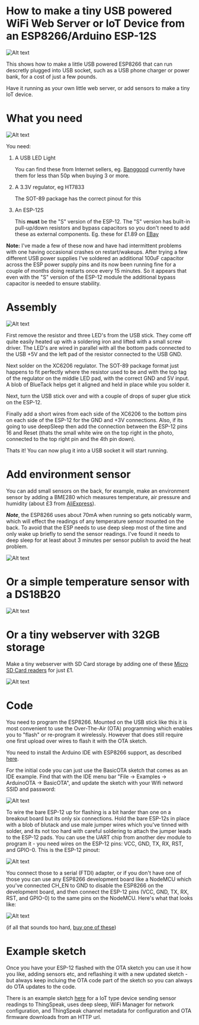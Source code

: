 # How to make a tiny USB powered WiFi Web Server or IoT Device from an ESP8266/Arduino ESP-12S

![Alt text](/doc/Running1.jpg?raw=true "Tiny USB powered ESP-12S")

This shows how to make a little USB powered ESP8266 that can run descretly plugged into USB socket, such as a USB phone charger or power bank, for a cost of just a few pounds.

Have it running as your own little web server, or add sensors to make a tiny IoT device.  

# What you need

![Alt text](/doc/IMAG0607a.jpg?raw=true "Parts")

You need:

1. A USB LED Light

   You can find these from Internet sellers, eg. [Banggood](http://www.banggood.com/0_2W-WhiteWarm-White-Mini-USB-Mobile-Power-Camping-LED-Light-Lamp-p-969441.html) currently have them for less than 50p when buying 3 or more.

2. A 3.3V regulator, eg HT7833

   The SOT-89 package has the correct pinout for this
   
3. An ESP-12S

   This **must** be the "S" version of the ESP-12. The "S" version has built-in pull-up/down resistors and bypass capacitors so you don't need to add these as external components. Eg. these for £1.89 on [EBay](http://www.ebay.co.uk/itm/New-ESP8266-ESP-12S-Serial-Wireless-WIFI-Transceiver-Sender-Receiver-LWIP-AP-STA-/291971729155)

**Note:** I've made a few of these now and have had intermittent problems with one having occasional crashes on restart/wakeups. After trying a few different USB power supplies I've soldered an additional 100uF capacitor across the ESP power supply pins and its now been running fine for a couple of months doing restarts once every 15 minutes. So it appears that even with the "S" version of the ESP-12 module the additional bypass capacitor is needed to ensure stability. 

# Assembly

![Alt text](/doc/Assembly.jpg?raw=true "Assembly")

First remove the resistor and three LED's from the USB stick. They come off quite easily heated up with a soldering iron and lifted with a small screw driver. The LED's are wired in parallel with all the bottom pads connected to the USB +5V and the left pad of the resistor connected to the USB GND.

Next solder on the XC6206 regulator. The SOT-89 package format just happens to fit perfectly where the resistor used to be and with the top tag of the regulator on the middle LED pad, with the correct GND and 5V input. A blob of BlueTack helps get it aligned and held in place while you solder it. 

Next, turn the USB stick over and with a couple of drops of super glue stick on the ESP-12.

Finally add a short wires from each side of the XC6206 to the bottom pins on each side of the ESP-12 for the GND and +3V connections. Also, if its going to use deepSleep then add the connection between the ESP-12 pins 16 and Reset (thats the small white wire on the top right in the photo, connected to the top right pin and the 4th pin down).  

Thats it! You can now plug it into a USB socket it will start running.

# Add environment sensor

You can add small sensors on the back, for example, make an environment sensor by adding a BME280 which measures temperature, air pressure and humidity (about £3 from [AliExpress](https://www.aliexpress.com/item/BME280-Digital-Sensor-Temperature-Humidity-Barometric-Pressure-Sensor-New/32659765502.html)).

***Note***, the ESP8266 uses about 70mA when running so gets noticably warm, which will effect the readings of any temperature sensor mounted on the back. To avoid that the ESP needs to use deep sleep most of the time and only wake up briefly to send the sensor readings. I've found it needs to deep sleep for at least about 3 minutes per sensor publish to avoid the heat problem.   

![Alt text](/doc/BME280.jpg?raw=true "BME280")

# Or a simple temperature sensor with a DS18B20

![Alt text](/doc/DS18B20.jpg?raw=true "DS18B20")

# Or a tiny webserver with 32GB storage

Make a tiny webserver with SD Card storage by adding one of these [Micro SD Card readers](http://www.gearbest.com/development-boards/pp_63013.html) for just £1.

![Alt text](/doc/microsd.jpg?raw=true "ESP with Micro SD")

# Code

You need to program the ESP8266. Mounted on the USB stick like this it is most convenient to use the Over-The-Air (OTA) programming which enables you to "flash" or re-program it wirelessly. However that does still require one first upload over wires to flash it with the OTA sketch.

You need to install the Arduino IDE with ESP8266 support, as described [here](https://github.com/esp8266/Arduino#installing-with-boards-manager).

For the initial code you can just use the BasicOTA sketch that comes as an IDE example. Find that with the IDE menu bar "File -> Examples -> ArduinoOTA -> BasicOTA", and update the sketch with your Wifi netword SSID and password:

![Alt text](/doc/BasicOTA.jpg?raw=true "BasicOTA")

To wire the bare ESP-12 up for flashing is a bit harder than one on a breakout board but its only six connections. Hold the bare ESP-12s in place with a blob of blutack and use male jumper wires which you've tinned with solder, and its not too hard with careful soldering to attach the jumper leads to the ESP-12 pads. You can use the UART chip from another dev module to program it - you need wires on the ESP-12 pins: VCC, GND, TX, RX, RST, and GPIO-0. This is the ESP-12 pinout:

![Alt text](/doc/esp-12.jpg?raw=true "ESP-12")

You connect those to a serial (FTDI) adapter, or if you don't have one of those you can use any ESP8266 development board like a NodeMCU which you've connected CH_EN to GND to disable the ESP8266 on the development board, and then connect the ESP-12 pins (VCC, GND, TX, RX, RST, and GPIO-0) to the same pins on the NodeMCU. Here's what that looks like:     

![Alt text](/doc/Flash.jpg?raw=true "Flash Wiring")

(if all that sounds too hard, [buy one of these](http://www.ebay.co.uk/itm/ESP-12-ESP8266-Programmer-Prototyping-Socket-Adapter-for-Arduino-or-Standalone-/282216409723))

# Example sketch

Once you have your ESP-12 flashed with the OTA sketch you can use it how you like, adding sensors etc, and reflashing it with a new updated sketch - but always keep incluing the OTA code part of the sketch so you can always do OTA updates to the code. 

There is an example sketch [here](https://github.com/HarringayMakerSpace/usb-esp/tree/master/UsbEspDevice) for a IoT type device sending sensor readings to ThingSpeak, uses deep sleep, WiFi Manager for network configuration, and ThingSpeak channel metadata for configuration and OTA firmware downloads from an HTTP url.  
